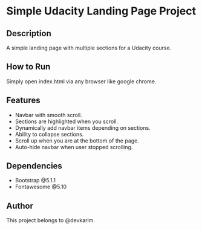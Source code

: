 # Simple Udacity Landing Page Project

## Description

A simple landing page with multiple sections for a Udacity course.

## How to Run

Simply open index.html via any browser like google chrome.

## Features

- Navbar with smooth scroll.
- Sections are highlighted when you scroll.
- Dynamically add navbar items depending on sections.
- Ability to collapse sections.
- Scroll up when you are at the bottom of the page.
- Auto-hide navbar when user stopped scrolling.

## Dependencies

- Bootstrap @5.1.1
- Fontawesome @5.10

## Author

This project belongs to @devkarim.
